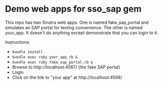 # Demo web apps for sso\_sap gem

This repo has two Sinatra web apps.  One is named fake\_sap\_portal and simulates an SAP portal for testing convenience.  The other is named your\_app.  It doesn't do anything except demonstrate that you can login to it.

Instructions:

* `bundle install`
* `bundle exec ruby your_app.rb &`
* `bundle exec ruby fake_sap_portal.rb &`
* Browse to http://localhost:4567/ (the fake SAP portal)
* Login
* Click on the link to "your app" at http://localhost:4568/
